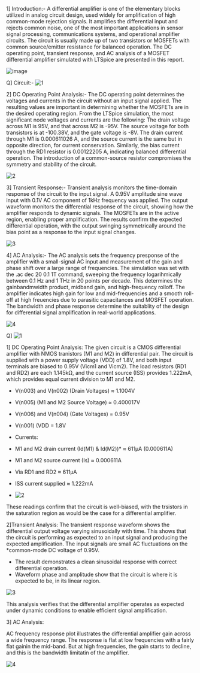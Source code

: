 1] Introduction:-
A differential amplifier is one of the elementary blocks utilized in analog circuit design, used widely for amplification of high common-mode rejection signals. It amplifies the differential input and rejects common noise, one of the most important applications in sensor signal processing, communications systems, and operational amplifier circuits. The circuit is usually made up of two transistors or MOSFETs with common source/emitter resistance for balanced operation. The DC operating point, transient response, and AC analysis of a MOSFET differential amplifier simulated with LTSpice are presented in this report.

![image](https://github.com/user-attachments/assets/05c8c79c-f53d-4978-8ed3-4bd99666b495)

Q] Circuit:-
![1](https://github.com/user-attachments/assets/47e2b2bc-9492-4a23-a7bb-49df2d225f6f)

2] DC Operating Point Analysis:-
The DC operating point determines the voltages and currents in the circuit without an input signal applied. The resulting values are important in determining whether the MOSFETs are in the desired operating region. From the LTSpice simulation, the most significant node voltages and currents are the following: The drain voltage across M1 is 95V, and that across M2 is -95V. The source voltage for both transistors is at -100.38V, and the gate voltage is -8V. The drain current through M1 is 0.000611026 A, and the source current is the same but in opposite direction, for current conservation. Similarly, the bias current through the RD1 resistor is 0.00122205 A, indicating balanced differential operation. The introduction of a common-source resistor compromises the symmetry and stability of the circuit.

![2](https://github.com/user-attachments/assets/f2f0bfce-46d2-457a-98c1-572401f36872)


3] Transient Response:-
Transient analysis monitors the time-domain response of the circuit to the input signal. A 0.95V amplitude sine wave input with 0.1V AC component of 1kHz frequency was applied. The output waveform monitors the differential response of the circuit, showing how the amplifier responds to dynamic signals. The MOSFETs are in the active region, enabling proper amplification. The results confirm the expected differential operation, with the output swinging symmetrically around the bias point as a response to the input signal changes.

![3](https://github.com/user-attachments/assets/e522b664-c9ba-4b00-a897-9bd8f2df6d43)


4] AC Analysis:-
The AC analysis sets the frequency presponse of the amplifier with a small-signal AC input and measurement of the gain and phase shift over a large range of frequencies. The simulation was set with the .ac dec 20 0.1 1T command, sweeping the frequency logarihmically between 0.1 Hz and 1 THz in 20 points per decade. This determines the gainbandmwidth product, midband gain, and high-frequency rolloff. The amplifier indicates high gain for low and mid-frequencies and a smooth roll-off at high freuencies due to parasitic capacitances and MOSFET operation. The bandwidth and phase response determine the suitablity of the design for differential signal amplification in real-world applications.

![4](https://github.com/user-attachments/assets/2dbdaf99-9086-4545-a5ed-af9edc9f83e5)



Q]
![1](https://github.com/user-attachments/assets/ddf1de92-190a-4dea-a285-c85b55f925fd)


1] DC Operating Point Analysis:
The given circuit is a CMOS differential amplifier with NMOS tranistors (M1 and M2) in differential pair. The circuit is supplied with a power supply voltage (VDD) of 1.8V, and both input terminals are biased to 0.95V (Vicm1 and Vicm2). The load resistors (RD1 and RD2) are each 1.145kΩ, and the current source (ISS) provides 1.222mA, which provides equal current division to M1 and M2.

- V(n003) and V(n002) (Drain Voltages) ≈ 1.1004V
- V(n005) (M1 and M2 Source Voltage) ≈ 0.400017V
- V(n006) and V(n004) (Gate Voltages) = 0.95V 
- V(n001) (VDD = 1.8V

- Currents:
- M1 and M2 drain current (Id(M1) & Id(M2))* ≈ 611µA (0.000611A)
- M1 and M2 source current (Is) ≈ 0.000611A
- Via RD1 and RD2 ≈ 611µA
- ISS current supplied ≈ 1.222mA

- ![2](https://github.com/user-attachments/assets/009e3d08-210f-43a8-909f-ac413f553973)


These readings confirm that the circuit is well-biased, with the trsistors in the saturation region as would be the case for a differential amplifier.

2]Transient Analysis:
The transient response waveform shows the differential output voltage varying sinusoidally with time. This shows that the circuit is performing as expected to an input signal and producing the expected amplification. The input signals are small AC fluctuations on the *common-mode DC voltage of 0.95V.
- The result demonstrates a clean sinusoidal response with correct differential operation.
- Waveform phase and amplitude show that the circuit is where it is expected to be, in its linear region.

![3](https://github.com/user-attachments/assets/02a004a2-3073-4960-8b64-4bb1b1c723a1)

This analysis verifies that the differential amplifier operates as expected under dynamic conditions to enable efficient signal amplification.

3] AC Analysis:

AC frequency response plot illustrates the differential amplifier gain across a wide frequency range. The response is flat at low frequencies with a fairly flat gainin the mid-band. But at high frequencies, the gain starts to decline, and this is the bandwidth limitatin of the amplifier.

![4](https://github.com/user-attachments/assets/9125ee0f-c3c3-4680-be80-98baacbdaf1f)

